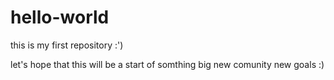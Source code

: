 # hello-world
this is my first repository :') 

let's hope that this will be a start of somthing big new comunity new goals  :) 
